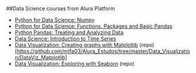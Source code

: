 ##Data Science courses from Alura Platform

  - [Python for Data Science: Numpy](https://cursos.alura.com.br/certificate/2ae3b15c-37d4-4ab6-9f1d-57d5bba9a107)
  - [Python for Data Science: Functions, Packages and Basic Pandas](https://cursos.alura.com.br/certificate/a786a2cf-8ebf-423f-ade8-b0bb9f003be5)
  - [Python Pandas: Treating and Analyzing Data](https://cursos.alura.com.br/certificate/799c99dd-eaa2-4490-a80d-8d45c0660d6f)
  - [Data Science: Introduction to Time Series](https://cursos.alura.com.br/certificate/55f26fc9-f2ec-4456-9b79-af3149099f2b)
  - [Data Visualization: Creating graphs with Matplotlib](https://cursos.alura.com.br/certificate/0d990f40-6a97-4661-b8de-e37a8da72037)  (repo)[https://github.com/mlfa03/Alura_Estudos/tree/master/Data_Visualization/DataViz_Matplotlib]
  - [Data Visualization: Exploring with Seaborn](https://cursos.alura.com.br/certificate/c02263e3-a8bf-43da-a8ba-2cf04be195d1) (repo)
